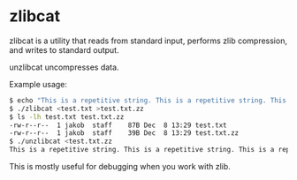 zlibcat
=======


zlibcat is a utility that reads from standard input, performs zlib compression, and writes to standard output.

unzlibcat uncompresses data.

Example usage:

```bash
$ echo "This is a repetitive string. This is a repetitive string. This is a repetitive string." >test.txt
$ ./zlibcat <test.txt >test.txt.zz
$ ls -lh test.txt test.txt.zz 
-rw-r--r--  1 jakob  staff    87B Dec  8 13:29 test.txt
-rw-r--r--  1 jakob  staff    39B Dec  8 13:29 test.txt.zz
$ ./unzlibcat <test.txt.zz 
This is a repetitive string. This is a repetitive string. This is a repetitive string.
```

This is mostly useful for debugging when you work with zlib.